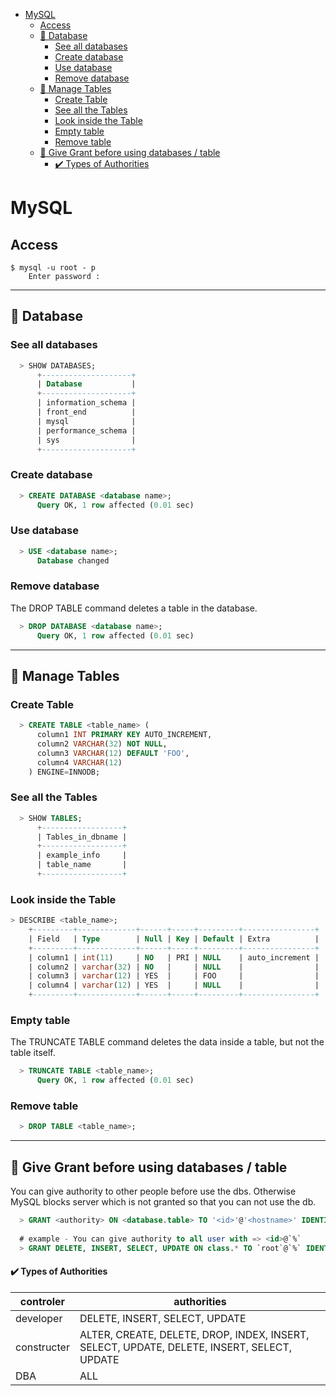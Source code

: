 - [MySQL](#mysql)
  - [Access](#access)
  - [🚪 Database](#-database)
    - [See all databases](#see-all-databases)
    - [Create database](#create-database)
    - [Use database](#use-database)
    - [Remove database](#remove-database)
  - [🧱 Manage Tables](#-manage-tables)
    - [Create Table](#create-table)
    - [See all the Tables](#see-all-the-tables)
    - [Look inside the Table](#look-inside-the-table)
    - [Empty table](#empty-table)
    - [Remove table](#remove-table)
  - [🔑 Give Grant before using databases / table](#-give-grant-before-using-databases--table)
      - [✔️ Types of Authorities](#️-types-of-authorities)

# MySQL

## Access
    $ mysql -u root - p
        Enter password : 
        
---------------------------

## 🚪 Database
### See all databases
``` sql
  > SHOW DATABASES;    
      +--------------------+
      | Database           |
      +--------------------+
      | information_schema |
      | front_end          |
      | mysql              |
      | performance_schema |
      | sys                |
      +--------------------+
```
### Create database
``` sql
  > CREATE DATABASE <database name>;
      Query OK, 1 row affected (0.01 sec)
```
### Use database
``` sql
  > USE <database name>;
      Database changed
```
### Remove database
The DROP TABLE command deletes a table in the database.
``` sql
  > DROP DATABASE <database name>;
      Query OK, 1 row affected (0.01 sec)
``` 
  


---------------------------------------------------------------
## 🧱 Manage Tables
### Create Table
``` sql
  > CREATE TABLE <table_name> (
      column1 INT PRIMARY KEY AUTO_INCREMENT,
      column2 VARCHAR(32) NOT NULL,
      column3 VARCHAR(12) DEFAULT 'FOO',
      column4 VARCHAR(12)
    ) ENGINE=INNODB;
```
    
### See all the Tables
``` sql
  > SHOW TABLES;
      +------------------+
      | Tables_in_dbname |
      +------------------+
      | example_info     |
      | table_name       |
      +------------------+
```

### Look inside the Table
``` sql
> DESCRIBE <table_name>;
    +---------+-------------+------+-----+---------+----------------+
    | Field   | Type        | Null | Key | Default | Extra          |
    +---------+-------------+------+-----+---------+----------------+
    | column1 | int(11)     | NO   | PRI | NULL    | auto_increment |
    | column2 | varchar(32) | NO   |     | NULL    |                |
    | column3 | varchar(12) | YES  |     | FOO     |                |
    | column4 | varchar(12) | YES  |     | NULL    |                |
    +---------+-------------+------+-----+---------+----------------+
```

### Empty table
The TRUNCATE TABLE command deletes the data inside a table, but not the table itself.
``` sql
  > TRUNCATE TABLE <table_name>;
      Query OK, 1 row affected (0.01 sec)
```

### Remove table
``` sql
  > DROP TABLE <table_name>;
```
---------------------------------------------------------------

## 🔑 Give Grant before using databases / table
You can give authority to other people before use the dbs.
Otherwise MySQL blocks server which is not granted so that you can not use the db.
  
``` sql
  > GRANT <authority> ON <database.table> TO '<id>'@'<hostname>' IDENTIFIED BY '<password>';
  
  # example - You can give authority to all user with => <id>@`%`
  > GRANT DELETE, INSERT, SELECT, UPDATE ON class.* TO `root`@`%` IDENTIFIED BY '1111';
```

#### ✔️ Types of Authorities
|controler|authorities|
|------|---|
|developer|DELETE, INSERT, SELECT, UPDATE|
|constructer|ALTER, CREATE, DELETE, DROP, INDEX, INSERT, SELECT, UPDATE, DELETE, INSERT, SELECT, UPDATE|
|DBA|ALL|
